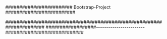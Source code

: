 ######################## Bootstrap-Project #########################

######################################################################
##################------------------------############################

